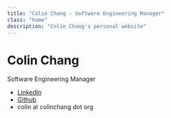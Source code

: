 ```yaml
---
title: "Colin Chang - Software Engineering Manager"
class: "home"
description: "Colin Chang's personal website"
---
```


# Colin Chang

Software Engineering Manager

- [LinkedIn](https://www.linkedin.com/in/colinichang/)
- [Github](https://github.com/calling)
- colin at colinchang dot org
